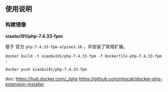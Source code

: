 ## 使用说明

### 构建镜像

**xiaobu191/php-7.4.33-fpm**

基于 官方 `php:7.4.33-fpm-alpine3.16` ，并安装了常用扩展。

```shell
docker build -t xiaobu191/php-7.4.33-fpm -f Dockerfile-php-7.4.33-fpm .

docker push xiaobu191/php-7.4.33-fpm
```

doc:
    https://hub.docker.com/_/php
    https://github.com/mlocati/docker-php-extension-installer

